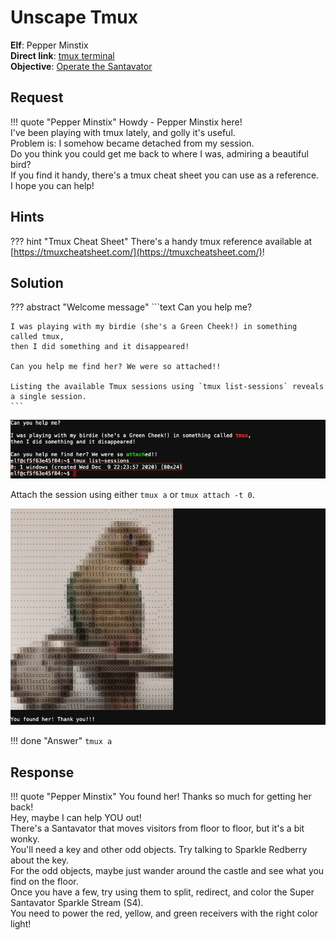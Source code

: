 # Unscape Tmux

**Elf**: Pepper Minstix<br/>
**Direct link**: [tmux terminal](https://docker2020.kringlecon.com/?challenge=tmux&id=36714a0f-9f7b-482e-9fa7-0eaa5f63db18)<br/>
**Objective**: [Operate the Santavator](../objectives/o4.md)


## Request

!!! quote "Pepper Minstix"
    Howdy - Pepper Minstix here!<br/>
    I've been playing with tmux lately, and golly it's useful.<br/>
    Problem is: I somehow became detached from my session.<br/>
    Do you think you could get me back to where I was, admiring a beautiful bird?<br/>
    If you find it handy, there's a tmux cheat sheet you can use as a reference.<br/>
    I hope you can help!


## Hints

??? hint "Tmux Cheat Sheet"
    There's a handy tmux reference available at [https://tmuxcheatsheet.com/](https://tmuxcheatsheet.com/)!


## Solution

??? abstract "Welcome message"
    ```text
    Can you help me?

    I was playing with my birdie (she's a Green Cheek!) in something called tmux,
    then I did something and it disappeared!

    Can you help me find her? We were so attached!!

    Listing the available Tmux sessions using `tmux list-sessions` reveals a single session.
    ```

![List Tmux sessions](../img/hints/h4a/terminal.png)

Attach the session using either `tmux a` or `tmux attach -t 0`.

![List Tmux sessions](../img/hints/h4a/solution.png)

!!! done "Answer"
    `tmux a`


## Response

!!! quote "Pepper Minstix"
    You found her! Thanks so much for getting her back!<br/>
    Hey, maybe I can help YOU out!<br/>
    There's a Santavator that moves visitors from floor to floor, but it's a bit wonky.<br/>
    You'll need a key and other odd objects. Try talking to Sparkle Redberry about the key.<br/>
    For the odd objects, maybe just wander around the castle and see what you find on the floor.<br/>
    Once you have a few, try using them to split, redirect, and color the Super Santavator Sparkle Stream (S4).<br/>
    You need to power the red, yellow, and green receivers with the right color light!
